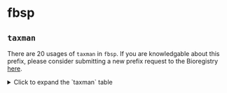 # fbsp

## `taxman`

There are 20 usages of `taxman` in `fbsp`.
If you are knowledgable about this prefix, please consider submitting a new prefix
request to the Bioregistry [here](https://github.com/biopragmatics/bioregistry/issues/new?assignees=cthoyt&labels=New%2CPrefix&template=new-prefix.yml&title=%5BResource%5D%3A%20taxman).

<details>
<summary>Click to expand the `taxman` table</summary>

| curie         |   usages | nodes                                                                                                                        |
|---------------|----------|------------------------------------------------------------------------------------------------------------------------------|
| taxman:2747   |        2 | [FBsp:10000359](http://purl.obolibrary.org/obo/FBsp_10000359), [FBsp:10000360](http://purl.obolibrary.org/obo/FBsp_10000360) |
| taxman:28211  |        1 | [FBsp:00001992](http://purl.obolibrary.org/obo/FBsp_00001992)                                                                |
| taxman:28216  |        1 | [FBsp:00002002](http://purl.obolibrary.org/obo/FBsp_00002002)                                                                |
| taxman:506    |        1 | [FBsp:00002004](http://purl.obolibrary.org/obo/FBsp_00002004)                                                                |
| taxman:1236   |        1 | [FBsp:00002006](http://purl.obolibrary.org/obo/FBsp_00002006)                                                                |
| taxman:641    |        1 | [FBsp:00002038](http://purl.obolibrary.org/obo/FBsp_00002038)                                                                |
| taxman:1350   |        1 | [FBsp:10000245](http://purl.obolibrary.org/obo/FBsp_10000245)                                                                |
| taxman:1950   |        1 | [FBsp:10000260](http://purl.obolibrary.org/obo/FBsp_10000260)                                                                |
| taxman:294    |        1 | [FBsp:10000261](http://purl.obolibrary.org/obo/FBsp_10000261)                                                                |
| taxman:672    |        1 | [FBsp:10000262](http://purl.obolibrary.org/obo/FBsp_10000262)                                                                |
| taxman:204037 |        1 | [FBsp:10000263](http://purl.obolibrary.org/obo/FBsp_10000263)                                                                |
| taxman:204038 |        1 | [FBsp:10000264](http://purl.obolibrary.org/obo/FBsp_10000264)                                                                |
| taxman:81852  |        1 | [FBsp:10000265](http://purl.obolibrary.org/obo/FBsp_10000265)                                                                |
| taxman:36647  |        1 | [FBsp:10000266](http://purl.obolibrary.org/obo/FBsp_10000266)                                                                |
| taxman:1358   |        1 | [FBsp:10000268](http://purl.obolibrary.org/obo/FBsp_10000268)                                                                |
| taxman:1642   |        1 | [FBsp:10000358](http://purl.obolibrary.org/obo/FBsp_10000358)                                                                |
| taxman:2751   |        1 | [FBsp:10000361](http://purl.obolibrary.org/obo/FBsp_10000361)                                                                |
| taxman:1253   |        1 | [FBsp:10000362](http://purl.obolibrary.org/obo/FBsp_10000362)                                                                |
| taxman:1254   |        1 | [FBsp:10000363](http://purl.obolibrary.org/obo/FBsp_10000363)                                                                |
| taxman:10239  |        1 | [FBsp:20000001](http://purl.obolibrary.org/obo/FBsp_20000001)                                                                |

</details>

